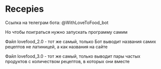 # Recepies

Ссылка на телеграм бота: @WithLoveToFood_bot

Но чтобы поиграться нужно запускать программу самим

Файл lovefood_2.0 - тот же самый, только Бот выводит названия самих рецептов не латиницей, а как названия на сайте

Файл lovefood_3.0 - тот же самый, только выводит пары частых продуктов с количеством рецептов, в которых они вместе
